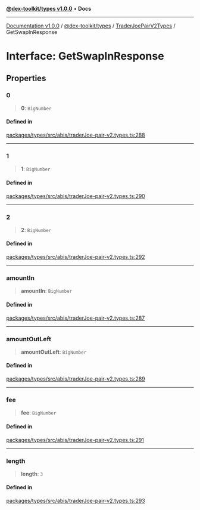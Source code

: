 [**@dex-toolkit/types v1.0.0**](../../../README.md) • **Docs**

***

[Documentation v1.0.0](../../../../../packages.md) / [@dex-toolkit/types](../../../README.md) / [TraderJoePairV2Types](../README.md) / GetSwapInResponse

# Interface: GetSwapInResponse

## Properties

### 0

> **0**: `BigNumber`

#### Defined in

[packages/types/src/abis/traderJoe-pair-v2.types.ts:288](https://github.com/niZmosis/dex-toolkit/blob/3d8b41b44787b30fbea5de3ab4737662ffb61bc8/packages/types/src/abis/traderJoe-pair-v2.types.ts#L288)

***

### 1

> **1**: `BigNumber`

#### Defined in

[packages/types/src/abis/traderJoe-pair-v2.types.ts:290](https://github.com/niZmosis/dex-toolkit/blob/3d8b41b44787b30fbea5de3ab4737662ffb61bc8/packages/types/src/abis/traderJoe-pair-v2.types.ts#L290)

***

### 2

> **2**: `BigNumber`

#### Defined in

[packages/types/src/abis/traderJoe-pair-v2.types.ts:292](https://github.com/niZmosis/dex-toolkit/blob/3d8b41b44787b30fbea5de3ab4737662ffb61bc8/packages/types/src/abis/traderJoe-pair-v2.types.ts#L292)

***

### amountIn

> **amountIn**: `BigNumber`

#### Defined in

[packages/types/src/abis/traderJoe-pair-v2.types.ts:287](https://github.com/niZmosis/dex-toolkit/blob/3d8b41b44787b30fbea5de3ab4737662ffb61bc8/packages/types/src/abis/traderJoe-pair-v2.types.ts#L287)

***

### amountOutLeft

> **amountOutLeft**: `BigNumber`

#### Defined in

[packages/types/src/abis/traderJoe-pair-v2.types.ts:289](https://github.com/niZmosis/dex-toolkit/blob/3d8b41b44787b30fbea5de3ab4737662ffb61bc8/packages/types/src/abis/traderJoe-pair-v2.types.ts#L289)

***

### fee

> **fee**: `BigNumber`

#### Defined in

[packages/types/src/abis/traderJoe-pair-v2.types.ts:291](https://github.com/niZmosis/dex-toolkit/blob/3d8b41b44787b30fbea5de3ab4737662ffb61bc8/packages/types/src/abis/traderJoe-pair-v2.types.ts#L291)

***

### length

> **length**: `3`

#### Defined in

[packages/types/src/abis/traderJoe-pair-v2.types.ts:293](https://github.com/niZmosis/dex-toolkit/blob/3d8b41b44787b30fbea5de3ab4737662ffb61bc8/packages/types/src/abis/traderJoe-pair-v2.types.ts#L293)
